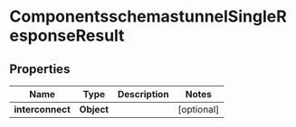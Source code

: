 # ComponentsschemastunnelSingleResponseResult

## Properties
Name | Type | Description | Notes
------------ | ------------- | ------------- | -------------
**interconnect** | **Object** |  |  [optional]
